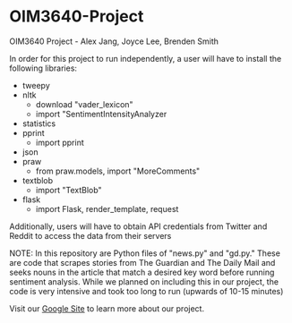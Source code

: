 # OIM3640-Project
OIM3640 Project - Alex Jang, Joyce Lee, Brenden Smith

In order for this project to run independently, a user will have to install the following libraries:

* tweepy
* nltk
    * download "vader_lexicon"
    * import "SentimentIntensityAnalyzer
* statistics
* pprint
    * import pprint
* json
* praw
    * from praw.models, import "MoreComments"
* textblob
    * import "TextBlob"
* flask
    * import Flask, render_template, request

Additionally, users will have to obtain API credentials from Twitter and Reddit to access the data from their servers

NOTE: In this repository are Python files of "news.py" and "gd.py." These are code that scrapes stories from The Guardian and The Daily Mail and seeks nouns in the article that match a desired key word before running sentiment analysis. While we planned on including this in our project, the code is very intensive and took too long to run (upwards of 10-15 minutes)

Visit our [Google Site](https://sites.google.com/babson.edu/newsevaluator/home) to learn more about our project.
